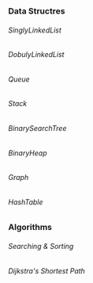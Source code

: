 ### Data Structres

###### SinglyLinkedList

###### DobulyLinkedList

###### Queue

###### Stack

###### BinarySearchTree

###### BinaryHeap

###### Graph

###### HashTable


### Algorithms

###### Searching & Sorting

###### Dijkstra's Shortest Path
